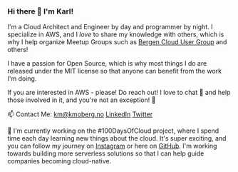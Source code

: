 ### Hi there 👋 I'm Karl!

I'm a Cloud Architect and Engineer by day and programmer by night. I specialize in AWS, and I *love* to share my knowledge with others, which is why I help organize Meetup Groups such as [Bergen Cloud User Group](https://github.com/bergen-cloud-user-group) and others!

I have a passion for Open Source, which is why most things I do are released under the MIT license so that anyone can benefit from the work I'm doing.

If you are interested in AWS - please! Do reach out! I love to chat 💬 and help those involved in it, and you're not an exception! 🎉

📫 Contact Me:
[km@kmoberg.no](mailto:km@kmoberg.no)
[LinkedIn](https://linkedin.com/in/kmoberg)
[Twitter](https://twitter.com/mathiasmoberg)

🔭 I'm currently working on the #100DaysOfCloud project, where I spend time each day learning new things about the cloud. It's super exciting, and you can follow my journey on [Instagram](https://instagram.com/cloudkarl) or here on [GitHub](https://github.com/kmoberg/100-Days-Of-Cloud). I'm working towards building more serverless solutions so that I can help guide companies becoming cloud-native.


<!--
**kmoberg/kmoberg** is a ✨ _special_ ✨ repository because its `README.md` (this file) appears on your GitHub profile.

Here are some ideas to get you started:

- 🔭 I'm currently working on ...
- 🌱 I'm currently learning ...
- 👯 I'm looking to collaborate on ...
- 🤔 I'm looking for help with ...
- 💬 Ask me about ...
- 📫 How to reach me: ...
- 😄 Pronouns: ...
- ⚡ Fun fact: ...
-->
